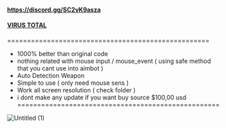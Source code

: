 #### https://discord.gg/SC2vK9asza
#### [VIRUS TOTAL](https://www.virustotal.com/gui/file/7511a90dac3fd6a2fd9ad3fcc164bfb92e780c895039409714610ba1546fadef)
===================================================
- 1000% better than original code
- nothing related with mouse input / mouse_event ( using safe method that you cant use into aimbot )
- Auto Detection Weapon
- Simple to use ( only need mouse sens )
- Work all screen resolution ( check folder )
- i dont make any update if you want buy source $100,00 usd
===================================================

![Untitled (1)](https://github.com/user-attachments/assets/7f05951f-e8f0-4bc4-99d5-0c02ccfbfbaa)
